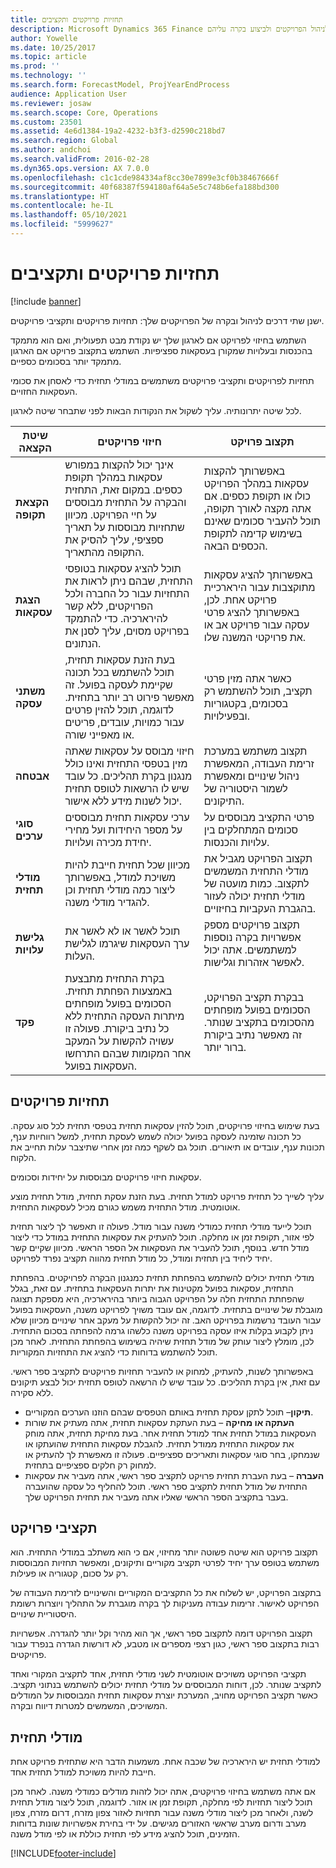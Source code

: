```yaml
---
title: תחזיות פרויקטים ותקציבים
description: Microsoft Dynamics 365 Finance מספק תחזיות לפרויקטים ותקציבים לפרויקטים לניהול הפרויקטים ולביצוע בקרה עליהם.
author: Yowelle
ms.date: 10/25/2017
ms.topic: article
ms.prod: ''
ms.technology: ''
ms.search.form: ForecastModel, ProjYearEndProcess
audience: Application User
ms.reviewer: josaw
ms.search.scope: Core, Operations
ms.custom: 23501
ms.assetid: 4e6d1384-19a2-4232-b3f3-d2590c218bd7
ms.search.region: Global
ms.author: andchoi
ms.search.validFrom: 2016-02-28
ms.dyn365.ops.version: AX 7.0.0
ms.openlocfilehash: c1c1cde984334af8cc30e7899e3cf0b38467666f
ms.sourcegitcommit: 40f68387f594180af64a5e5c748b6efa188bd300
ms.translationtype: HT
ms.contentlocale: he-IL
ms.lasthandoff: 05/10/2021
ms.locfileid: "5999627"
---
```

# <a name="project-forecasts-and-budgets"></a>תחזיות פרויקטים ותקציבים

[!include [banner](../includes/banner.md)]

ישנן שתי דרכים לניהול ובקרה של הפרויקטים שלך: תחזיות פרויקטים ותקציבי פרויקטים. 

השתמש בחיזוי לפרויקט אם לארגון שלך יש נקודת מבט תפעולית, ואם הוא מתמקד בהכנסות ובעלויות שמקורן בעסקאות ספציפיות. השתמש בתקצוב פרויקט אם הארגון מתמקד יותר בסכומים כספיים. 

תחזיות לפרויקטים ותקציבי פרויקטים משתמשים במודלי תחזית כדי לאסחן את סכומי העסקאות החזויים. 

לכל שיטה יתרונותיה. עליך לשקול את הנקודות הבאות לפני שתבחר שיטה לארגון.

|   שיטת הקצאה       |           חיזוי פרויקטים            |        תקצוב פרויקט                           |
|---------------------------|------------------------------------------|----------------------------------------------------|
| **הקצאת תקופה**     | אינך יכול להקצות במפורש עסקאות במהלך תקופת כספים. במקום זאת, התחזית והבקרה על התחזית מבוססים על חיי הפרויקט. מכיוון שתחזיות מבוססות על תאריך ספציפי, עליך להסיק את התקופה מהתאריך. | באפשרותך להקצות עסקאות במהלך הפרויקט כולו או תקופת כספים. אם אתה מקצה לאורך תקופה, תוכל להעביר סכומים שאינם בשימוש קדימה לתקופת הכספים הבאה. |
| **הצגת עסקאות**  | תוכל להציג עסקאות בטופסי התחזית, שבהם ניתן לראות את התחזיות עבור כל החברה ולכל הפרויקטים, ללא קשר להירארכיה. כדי להתמקד בפרויקט מסוים, עליך לסנן את הנתונים.                                       | באפשרותך להציג עסקאות מתוקצבות עבור הירארכיית פרויקט אחת. לכן, באפשרותך להציג פרטי עסקה עבור פרויקט אב או את פרויקטי המשנה שלו.                 |
| **משתני עסקה** | בעת הזנת עסקאות תחזית, תוכל להשתמש בכל תכונה שקיימת לעסקה בפועל. זה מאפשר פירוט רב יותר בתחזית. לדוגמה, תוכל להזין פרטים עבור כמויות, עובדים, פריטים או מאפייני שורה.         | כאשר אתה מזין פרטי תקציב, תוכל להשתמש רק בסכומים, בקטגוריות ובפעילויות.                    |
| **אבטחה**              | חיזוי מבוסס על עסקאות שאתה מזין בטפסי התחזית ואינו כולל מנגנון בקרת תהליכים. כל עובד שיש לו הרשאות לטופס תחזית יכול לשנות מידע ללא אישור.                                        | תקצוב משתמש במערכת זרימת העבודה, המאפשרת ניהול שינויים ומאפשרת לשמור היסטוריה של התיקונים.         |
| **סוגי ערכים**           | ערכי עסקאות תחזית מבוססים על מספר היחידות ועל מחירי יחידת מכירה ועלויות.  | פרטי התקציב מבוססים על סכומים המתחלקים בין עלויות והכנסות.                                          |
| **מודלי תחזית**       | מכיוון שכל תחזית חייבת להיות משויכת למודל, באפשרותך ליצור כמה מודלי תחזית וכן להגדיר מודלי משנה.           | תקצוב הפרויקט מגביל את מודלי התחזית המשמשים לתקצוב. כמות מועטה של מודלי תחזית יכולה לעזור בהגברת העקביות בחיזויים.                           |
| **גלישת עלויות**         | תוכל לאשר או לא לאשר את ערך העסקאות שיגרמו לגלישת העלות.   | תקצוב פרויקטים מספק אפשרויות בקרה נוספות למשתמשים. אתה יכול לאפשר אזהרות וגלישות.                    |
| **פקד**               | בקרת התחזית מתבצעת באמצעות הפחתת תחזית. הסכומים בפועל מופחתים מיתרות העסקה התחזית ללא כל נתיב ביקורת. פעולה זו עשויה להקשות על המעקב אחר המקומות שבהם התרחשו העסקאות בפועל.                   | בבקרת תקציב הפרויקט, הסכומים בפועל מופחתים מהסכומים בתקציב שנותר. זה מאפשר נתיב ביקורת ברור יותר.                                   |

## <a name="project-forecasts"></a>תחזיות פרויקטים
בעת שימוש בחיזוי פרויקטים, תוכל להזין עסקאות תחזית בטפסי תחזית לכל סוג עסקה. כל תכונה שזמינה לעסקה בפועל יכולה לשמש לעסקת תחזית, למשל רווחיות ענף, תכונות ענף, עובדים או תיאורים. תוכל גם לשקף כמה זמן אחרי שתיצבר עלות תחייב את הלקוח. 

עסקאות חיזוי פרויקטים מבוססות על יחידות וסכומים. 

עליך לשייך כל תחזית פרויקט למודל תחזית. בעת הזנת עסקת תחזית, מודל תחזית מוצע אוטומטית. מודל התחזית משמש כגורם מכיל לעסקאות התחזית. 

תוכל לייעד מודלי תחזית כמודלי משנה עבור מודל. פעולה זו תאפשר לך ליצור תחזית לפי אזור, תקופת זמן או מחלקה. תוכל להעתיק את עסקאות התחזית במודל כדי ליצור מודל חדש. בנוסף, תוכל להעביר את העסקאות אל הספר הראשי. מכיוון שקיים קשר יחיד ליחיד בין תחזית ומודל, כל מודל תחזית מהווה תקציב נפרד לפרויקט. 

מודלי תחזית יכולים להשתמש בהפחתת תחזית כמנגנון הבקרה לפרויקטים. בהפחתת התחזית, עסקאות בפועל מקטינות את יתרות העסקאות בתחזית. עם זאת, בגלל שהפחתת התחזית חלה על הפרויקט הגבוה ביותר בהירארכיה, היא מספקת תצוגה מוגבלת של שינויים בתחזית. לדוגמה, אם עובד משויך לפרויקט משנה, העסקאות בפועל עבור העובד נרשמות בפרויקט האב. זה יכול להקשות על מעקב אחר שינויים מכיוון שלא ניתן לקבוע בקלות איזו עסקה בפרויקט משנה כלשהו גרמה להפחתה בסכום התחזית. לכן, מומלץ ליצור עותק של מודל תחזית שיהיה בשימוש בהפחתת התחזית. לאחר מכן תוכל להשתמש בדוחות כדי להציג את התחזיות המקוריות. 

באפשרותך לשנות, להעתיק, למחוק או להעביר תחזיות פרויקטים לתקציב ספר ראשי. עם זאת, אין בקרת תהליכים. כל עובד שיש לו הרשאה לטופס תחזית יכול לבצע תיקונים ללא סקירה.

-   **תיקון**– תוכל לתקן עסקת תחזית באותם הטפסים שבהם הוזנו הערכים המקוריים.
-   **העתקה או מחיקה** – בעת העתקת עסקאות תחזית, אתה מעתיק את שורות העסקאות במודל תחזית אחד למודל תחזית אחר. בעת מחיקת תחזית, אתה מוחק את עסקאות התחזית ממודל תחזית. להגבלת עסקאות התחזית שהועתקו או שנמחקו, בחר סוגי עסקאות ותאריכים ספציפיים. פעולה זו מאפשרת לך להעתיק או למחוק רק חלקים ספציפיים בתחזית.
-   **העברה** – בעת העברת תחזית פרויקט לתקציב ספר ראשי, אתה מעביר את עסקאות התחזית של מודל תחזית לתקציב ספר ראשי. תוכל להחליף כל עסקה שהועברה בעבר בתקציב הספר הראשי שאליו אתה מעביר את תחזית הפרויקט שלך.

## <a name="project-budgets"></a>תקציבי פרויקט
תקצוב פרויקט הוא שיטה פשוטה יותר מחיזוי, אם כי הוא משתלב במודלי התחזית. הוא משתמש בטופס ערך יחיד לפרטי תקציב מקוריים ותיקונים, ומאפשר תחזיות המבוססות רק על סכום, קטגוריה או פעילות. 

בתקצוב הפרויקט, יש לשלוח את כל התקציבים המקוריים והשינויים לזרימת העבודה של הפרויקט לאישור. זרימות עבודה מעניקות לך בקרה מוגברת על התהליך ויוצרות רשומת היסטוריית שינויים. 

תקצוב הפרויקט דומה לתקצוב ספר ראשי, אך הוא מהיר וקל יותר להגדרה. אפשרויות רבות בתקצוב ספר ראשי, כגון רצפי מספרים או מטבע, לא דורשות הגדרה בנפרד עבור פרויקטים.

תקציבי הפרויקט משויכים אוטומטית לשני מודלי תחזית, אחד לתקציב המקורי ואחד לתקציב שנותר. לכן, דוחות המבוססים על מודלי תחזית יכולים להשתמש בנתוני תקציב. כאשר תקציב הפרויקט מחויב, המערכת יוצרת עסקאות תחזית המבוססות על המודלים המשויכים, המשמשים למטרות דיווח ובקרה.

## <a name="forecast-models"></a>מודלי תחזית
למודלי תחזית יש הירארכיה של שכבה אחת. משמעות הדבר היא שתחזית פרויקט אחת חייבת להיות משויכת למודל תחזית אחד.

אם אתה משתמש בחיזוי פרויקטים, אתה יכול לזהות מודלים כמודלי משנה. לאחר מכן תוכל ליצור תחזיות לפי מחלקה, תקופת זמן או אזור. לדוגמה, תוכל ליצור מודל תחזית לשנה, ולאחר מכן ליצור מודלי משנה עבור תחזיות לאזור צפון מזרח, דרום מזרח, צפון מערב ודרום מערב שראשי האזורים מגישים. על ידי בחירת אפשרויות שונות בדוחות הזמינים, תוכל להציג מידע לפי תחזית כוללת או לפי מודל משנה.





[!INCLUDE[footer-include](../includes/footer-banner.md)]